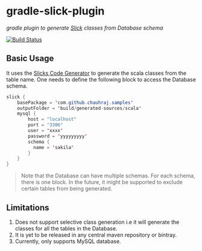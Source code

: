 # gradle-slick-plugin

*gradle plugin to generate [Slick](http://slick.typesafe.com) classes from Database schema*

[![Build Status](https://travis-ci.org/chauhraj/gradle-slick-plugin.svg?branch=master)](https://travis-ci.org/chauhraj/gradle-slick-plugin)

## Basic Usage

It uses the [Slicks Code Generator](http://slick.typesafe.com/doc/3.0.2/code-generation.html) to generate the scala classes from the table name.
One needs to define the following block to access the Database schema.

```java
slick {
    basePackage = 'com.github.chauhraj.samples'
    outputFolder = 'build/generated-sources/scala'
    mysql {
        host = "localhost"
        port = "3306"
        user = 'xxxx'
        password = 'yyyyyyyyy'
        schema {
          name = 'sakila'
        }
    }
}

```

> Note that the Database can have multiple schemas. For each schema, there is one block.
> In the future, it might be supported to exclude certain tables from being generated.


## Limitations

1. Does not support selective class generation i.e it will generate the classes for all the tables in the Database.
2. It is yet to be released in any central maven repository or bintray.
3. Currently, only supports MySQL database.
